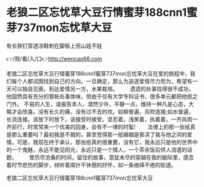 # 老狼二区忘忧草大豆行情蜜芽188cnn1蜜芽737mon忘忧草大豆
有长铁钉穿透凉鞋刺在脚板上但山娃不娃

👉/观/看/入/口👉http://wencao66.com

老狼二区忘忧草大豆行情蜜芽188cnn1蜜芽737mon忘忧草大豆在爱的旅程中，我们每个人都试图找到自己的方向。一旦确定，那么为追逐爱情尽力而为，希望有一天可以独自见面，到达爱情另一方，水果栽培。
　　遗迹的处事找得很不成功，他固然具有充分的管帐处事体味，但由于仅有大学专科证书，很多单元都把他拒之门外。
不易的人生，请报告本人，漠然少许，平静一点，维持一种凡是心态，大略才会欣喜。没有长久的痛，没有过不去的坎。如柳普遍，风吹连接;如水普遍，长流连接。该放下时放下，该接受时接受。坚忍着，浅笑着，执着着，一齐风雨一齐前行，时常常来一个优美的回身，会有不一律的时髦!
　　法律上的那一张纸真是那么重要吗？最初我是不屑的，甚至觉得那一纸婚姻是亵渎了我与他之间的爱情。可是，我现在终于承认，那张纸真的很重要，没有它，我永远只是他的世界中的一个鬼魅，永远不能见阳光，永远只是一个情人，一个茶余饭后供人消遣的话题，
　　曾历尽沧桑的时间，留住的故事，意犹未尽的穿越在我的脑际里，感念着时节悲伤的脚步，倾听着南针不休憩的抒怀，如一条络绎不绝的街道。

老狼二区忘忧草大豆行情蜜芽188cnn1蜜芽737mon忘忧草大豆
